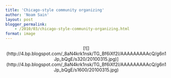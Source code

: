 ```yaml
---
title: 'Chicago-style community organizing'
author: 'Noam Sain'
layout: post
blogger_permalink:
    - /2010/03/chicago-style-community-organizing.html
format: image
---
```


<div style="clear: both; text-align: center;">[![](http://4.bp.blogspot.com/_8aN4krk1nsk/TG_Bf6iXf2I/AAAAAAAAAcQ/g6n1Jp_bQgE/s320/20100315.jpg)](http://4.bp.blogspot.com/_8aN4krk1nsk/TG_Bf6iXf2I/AAAAAAAAAcQ/g6n1Jp_bQgE/s1600/20100315.jpg)</div>